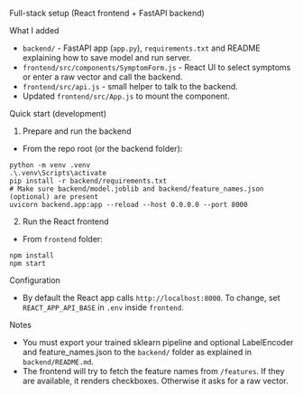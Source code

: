 Full-stack setup (React frontend + FastAPI backend)

What I added
- `backend/` - FastAPI app (`app.py`), `requirements.txt` and README explaining how to save model and run server.
- `frontend/src/components/SymptomForm.js` - React UI to select symptoms or enter a raw vector and call the backend.
- `frontend/src/api.js` - small helper to talk to the backend.
- Updated `frontend/src/App.js` to mount the component.

Quick start (development)

1) Prepare and run the backend

 - From the repo root (or the backend folder):

```
python -m venv .venv
.\.venv\Scripts\activate
pip install -r backend/requirements.txt
# Make sure backend/model.joblib and backend/feature_names.json (optional) are present
uvicorn backend.app:app --reload --host 0.0.0.0 --port 8000
```

2) Run the React frontend

 - From `frontend` folder:

```
npm install
npm start
```

Configuration

- By default the React app calls `http://localhost:8000`. To change, set `REACT_APP_API_BASE` in `.env` inside `frontend`.

Notes

- You must export your trained sklearn pipeline and optional LabelEncoder and feature_names.json to the `backend/` folder as explained in `backend/README.md`.
- The frontend will try to fetch the feature names from `/features`. If they are available, it renders checkboxes. Otherwise it asks for a raw vector.
